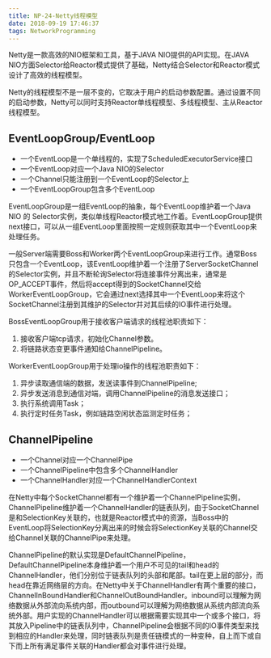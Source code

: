 ```yaml
---
title: NP-24-Netty线程模型
date: 2018-09-19 17:46:37
tags: NetworkProgramming
---
```


Netty是一款高效的NIO框架和工具，基于JAVA NIO提供的API实现。在JAVA NIO方面Selector给Reactor模式提供了基础，Netty结合Selector和Reactor模式设计了高效的线程模型。

Netty的线程模型不是一层不变的，它取决于用户的启动参数配置。通过设置不同的启动参数，Netty可以同时支持Reactor单线程模型、多线程模型、主从Reactor线程模型。

## EventLoopGroup/EventLoop
- 一个EventLoop是一个单线程的，实现了ScheduledExecutorService接口
- 一个EventLoop对应一个Java NIO的Selector
- 一个Channel只能注册到一个EventLoop的Selector上
- 一个EventLoopGroup包含多个EventLoop


EventLoopGroup是一组EventLoop的抽象，每个EventLoop维护着一个Java NIO 的 Selector实例，类似单线程Reactor模式地工作着。EventLoopGroup提供next接口，可以从一组EventLoop里面按照一定规则获取其中一个EventLoop来处理任务。


一般Server端需要Boss和Worker两个EventLoopGroup来进行工作。通常Boss只包含一个EventLoop，该EventLoop维护着一个注册了ServerSocketChannel的Selector实例，并且不断轮询Selector将连接事件分离出来，通常是OP_ACCEPT事件，然后将accept得到的SocketChannel交给WorkerEventLoopGroup，它会通过next选择其中一个EventLoop来将这个SocketChannel注册到其维护的Selector并对其后续的IO事件进行处理。


BossEventLoopGroup用于接收客户端请求的线程池职责如下：
1. 接收客户端tcp请求，初始化Channel参数。
2. 将链路状态变更事件通知给ChannelPipeline。

WorkerEventLoopGroup用于处理io操作的线程池职责如下：
1. 异步读取通信端的数据，发送读事件到ChannelPipeline;
2. 异步发送消息到通信对端，调用ChannelPipeline的消息发送接口；
3. 执行系统调用Task；
4. 执行定时任务Task，例如链路空闲状态监测定时任务；


## ChannelPipeline
- 一个Channel对应一个ChannelPipe
- 一个ChannelPipeline中包含多个ChannelHandler
- 一个ChannelHandler对应一个ChannelHandlerContext

在Netty中每个SocketChannel都有一个维护着一个ChannelPipeline实例，ChannelPipeline维护着一个ChannelHandler的链表队列，由于SocketChannel是和SelectionKey关联的，也就是Reactor模式中的资源，当Boss中的EventLoop将SelectionKey分离出来的时候会将SelectionKey关联的Channel交给Channel关联的ChannelPipe来处理。

ChannelPipeline的默认实现是DefaultChannelPipeline，DefaultChannelPipeline本身维护着一个用户不可见的tail和head的ChannelHandler，他们分别位于链表队列的头部和尾部。tail在更上层的部分，而head在靠近网络层的方向。在Netty中关于ChannelHandler有两个重要的接口，ChannelInBoundHandler和ChannelOutBoundHandler。inbound可以理解为网络数据从外部流向系统内部，而outbound可以理解为网络数据从系统内部流向系统外部。用户实现的ChannelHandler可以根据需要实现其中一个或多个接口，将其放入Pipeline中的链表队列中，ChannelPipeline会根据不同的IO事件类型来找到相应的Handler来处理，同时链表队列是责任链模式的一种变种，自上而下或自下而上所有满足事件关联的Handler都会对事件进行处理。